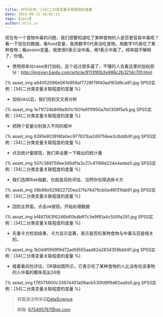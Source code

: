 ```yaml
---
title: SPSS实例：[34]二分类变量关联程度的度量
date: 2015-09-11 18:01:11
tags: [spss]
author: mlln.cn
---
```

现在有一个食物中毒的问题，我们想要知道吃了某种食物的人是否更容易中毒呢？看一下现在的数据。看food变量，我用数字0代表没吃食物，用数字1代表吃了某种食物；看posion变量，我使用0表示没中毒，用1表示中毒了。频率就不解释了，你懂。

- 使用频率对case进行加权。这个说过很多遍了，不懂的人去看这里的加权部分：http://jingyan.baidu.com/article/9113f81b2e988c2b3214c70f.html

{% asset_img a84052086e061d959af7728f79f40ad163d9ca91.jpg SPSS实例：[34]二分类变量关联程度的度量 %}

- 加权ok以后，我们找到交叉表分析

{% asset_img 1e71f724b899a901c1501e811f950a7b0308f5e5.jpg SPSS实例：[34]二分类变量关联程度的度量 %}

- 把两个变量分别放入不同的框中

{% asset_img 6391e903918fa0ec977621ba249759ee3c6ddb91.jpg SPSS实例：[34]二分类变量关联程度的度量 %}

- 点击统计量按钮，我们来设置一下输出的统计量

{% asset_img 507c389759ee3d6df1a3c27c41166d224e4adee5.jpg SPSS实例：[34]二分类变量关联程度的度量 %}

- 我们选择Risk指数，也就是风险评估，当然你也得选择卡方

{% asset_img 08b68e529822720ea37fa74d79cb0a46f31fab91.jpg SPSS实例：[34]二分类变量关联程度的度量 %}

- 回到主界面，点击ok按钮，开始处理数据

{% asset_img bf487563f6246b60b4bff7c3e9f81a4c500fa291.jpg SPSS实例：[34]二分类变量关联程度的度量 %}

- 先看卡方检验结果，卡方显示显著，表示是否吃某种食物与中毒与否是相关的。

{% asset_img 1b0d4f0fd9f9d72adfd555aad62a2834359bbb91.jpg SPSS实例：[34]二分类变量关联程度的度量 %}

- 接着看风险评估，OR值如图所示，它表示吃了某种食物的人比没有吃该事物的人中毒的概率高出24倍

{% asset_img f76575600c33874451a06acb530fd9f9d62aa0e5.jpg SPSS实例：[34]二分类变量关联程度的度量 %}

> 转载请注明来自[DataScience](http://mlln.cn).

> 邮箱: 675495787@qq.com 
